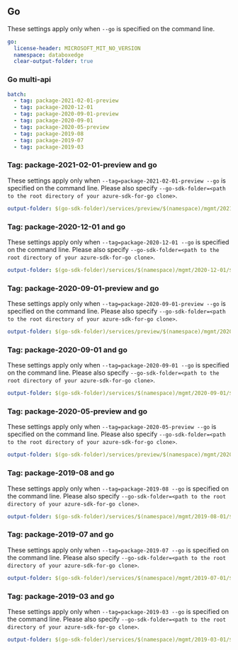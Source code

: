 ## Go

These settings apply only when `--go` is specified on the command line.

```yaml $(go)
go:
  license-header: MICROSOFT_MIT_NO_VERSION
  namespace: databoxedge
  clear-output-folder: true
```

### Go multi-api

```yaml $(go) && $(multiapi)
batch:
  - tag: package-2021-02-01-preview
  - tag: package-2020-12-01
  - tag: package-2020-09-01-preview
  - tag: package-2020-09-01
  - tag: package-2020-05-preview
  - tag: package-2019-08
  - tag: package-2019-07
  - tag: package-2019-03  
```
### Tag: package-2021-02-01-preview and go

These settings apply only when `--tag=package-2021-02-01-preview --go` is specified on the command line.
Please also specify `--go-sdk-folder=<path to the root directory of your azure-sdk-for-go clone>`.

```yaml $(tag) == 'package-2021-02-01-preview' && $(go)
output-folder: $(go-sdk-folder)/services/preview/$(namespace)/mgmt/2021-02-01-preview/$(namespace)
```

### Tag: package-2020-12-01 and go

These settings apply only when `--tag=package-2020-12-01 --go` is specified on the command line.
Please also specify `--go-sdk-folder=<path to the root directory of your azure-sdk-for-go clone>`.

```yaml $(tag) == 'package-2020-12-01' && $(go)
output-folder: $(go-sdk-folder)/services/$(namespace)/mgmt/2020-12-01/$(namespace)
```

### Tag: package-2020-09-01-preview and go

These settings apply only when `--tag=package-2020-09-01-preview --go` is specified on the command line.
Please also specify `--go-sdk-folder=<path to the root directory of your azure-sdk-for-go clone>`.

```yaml $(tag) == 'package-2020-09-01-preview' && $(go)
output-folder: $(go-sdk-folder)/services/preview/$(namespace)/mgmt/2020-09-01-preview/$(namespace)

```
### Tag: package-2020-09-01 and go

These settings apply only when `--tag=package-2020-09-01 --go` is specified on the command line.
Please also specify `--go-sdk-folder=<path to the root directory of your azure-sdk-for-go clone>`.

```yaml $(tag) == 'package-2020-09-01' && $(go)
output-folder: $(go-sdk-folder)/services/$(namespace)/mgmt/2020-09-01/$(namespace)
```

### Tag: package-2020-05-preview and go

These settings apply only when `--tag=package-2020-05-preview --go` is specified on the command line.
Please also specify `--go-sdk-folder=<path to the root directory of your azure-sdk-for-go clone>`.

```yaml $(tag) == 'package-2020-05-preview' && $(go)
output-folder: $(go-sdk-folder)/services/preview/$(namespace)/mgmt/2020-05-01-preview/$(namespace)
```

### Tag: package-2019-08 and go

These settings apply only when `--tag=package-2019-08 --go` is specified on the command line.
Please also specify `--go-sdk-folder=<path to the root directory of your azure-sdk-for-go clone>`.

```yaml $(tag) == 'package-2019-08' && $(go)
output-folder: $(go-sdk-folder)/services/$(namespace)/mgmt/2019-08-01/$(namespace)
```

### Tag: package-2019-07 and go

These settings apply only when `--tag=package-2019-07 --go` is specified on the command line.
Please also specify `--go-sdk-folder=<path to the root directory of your azure-sdk-for-go clone>`.

```yaml $(tag) == 'package-2019-07' && $(go)
output-folder: $(go-sdk-folder)/services/$(namespace)/mgmt/2019-07-01/$(namespace)
```

### Tag: package-2019-03 and go

These settings apply only when `--tag=package-2019-03 --go` is specified on the command line.
Please also specify `--go-sdk-folder=<path to the root directory of your azure-sdk-for-go clone>`.

```yaml $(tag) == 'package-2019-03' && $(go)
output-folder: $(go-sdk-folder)/services/$(namespace)/mgmt/2019-03-01/$(namespace)
```